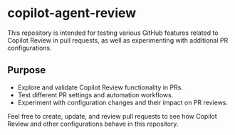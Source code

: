 # copilot-agent-review

This repository is intended for testing various GitHub features related to Copilot Review in pull requests, as well as experimenting with additional PR configurations.

## Purpose

- Explore and validate Copilot Review functionality in PRs.
- Test different PR settings and automation workflows.
- Experiment with configuration changes and their impact on PR reviews.

Feel free to create, update, and review pull requests to see how Copilot Review and other configurations behave in this repository.
